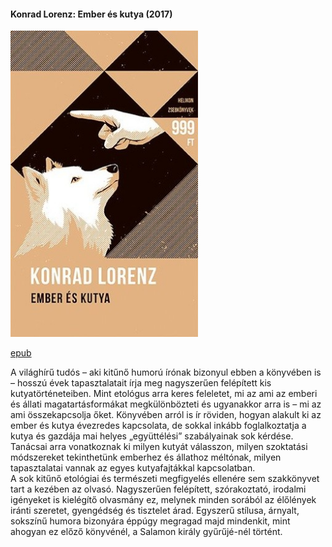 #### <a name="id_474">Konrad Lorenz: Ember és kutya (2017)</a>
<img src="https://github.com/BercziSandor/calibre_lib/raw/main/Konrad%20Lorenz/Ember%20es%20kutya%20%28474%29/cover.jpg" alt="cover" width="300"/>

[epub](https://github.com/BercziSandor/calibre_lib/raw/main/Konrad%20Lorenz/Ember%20es%20kutya%20%28474%29/Ember%20es%20kutya%20-%20Konrad%20Lorenz.epub)
<div>
<p>A ​világhírű tudós – aki kitűnő humorú írónak bizonyul ebben a könyvében is – hosszú évek tapasztalatait írja meg nagyszerűen felépített kis kutyatörténeteiben. Mint etológus arra keres feleletet, mi az ami az emberi és állati magatartásformákat megkülönbözteti és ugyanakkor arra is – mi az ami összekapcsolja őket. Könyvében arról is ír röviden, hogyan alakult ki az ember és kutya évezredes kapcsolata, de sokkal inkább foglalkoztatja a kutya és gazdája mai helyes „együttélési” szabályainak sok kérdése. Tanácsai arra vonatkoznak ki milyen kutyát válasszon, milyen szoktatási módszereket tekinthetünk emberhez és állathoz méltónak, milyen tapasztalatai vannak az egyes kutyafajtákkal kapcsolatban.<br>A sok kitűnő etológiai és természeti megfigyelés ellenére sem szakkönyvet tart a kezében az olvasó. Nagyszerűen felépített, szórakoztató, irodalmi igényeket is kielégítő olvasmány ez, melynek minden sorából az élőlények iránti szeretet, gyengédség és tisztelet árad. Egyszerű stílusa, árnyalt, sokszínű humora bizonyára éppúgy megragad majd mindenkit, mint ahogyan ez előző könyvénél, a Salamon király gyűrűjé-nél történt.</p></div>


